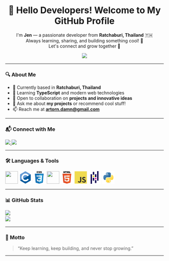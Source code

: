 <h1 align="center">👋 Hello Developers! Welcome to My GitHub Profile</h1>

<p align="center">
  I'm <b>Jen</b> — a passionate developer from <b>Ratchaburi, Thailand</b> 🇹🇭 <br>
  Always learning, sharing, and building something cool! 🚀<br>
  Let's connect and grow together 🌱
</p>

<p align="center">
  <img src="https://cdn.dribbble.com/users/500242/screenshots/3047152/media/e0ea6869f9f5971638b3d2bec69b0c40.gif" width="400" />
</p>

---

### 🔍 About Me

- 🔭 Currently based in **Ratchaburi, Thailand**
- 🌱 Learning **TypeScript** and modern web technologies
- 🤝 Open to collaboration on **projects and innovative ideas**
- 💬 Ask me about **my projects** or recommend cool stuff!
- 📫 Reach me at **artorn.damn@gmail.com**

---

### 📬 Connect with Me

<p align="left">
  <a href="https://www.linkedin.com/in/artorn-damnoenudomkan-033028267/" target="_blank">
    <img src="https://img.shields.io/badge/LinkedIn-blue?style=for-the-badge&logo=linkedin" />
  </a>
  <a href="https://www.github.com/Artorn25" target="_blank">
    <img src="https://img.shields.io/github/followers/Artorn25?label=Follow&style=for-the-badge&logo=github&color=22c55e" />
  </a>
</p>

---

### 🛠️ Languages & Tools

<p>
  <a href="https://www.arduino.cc/" target="_blank"><img src="https://cdn.worldvectorlogo.com/logos/arduino-1.svg" width="40" height="40"/></a>
  <a href="https://www.cprogramming.com/" target="_blank"><img src="https://raw.githubusercontent.com/devicons/devicon/master/icons/c/c-original.svg" width="40" height="40"/></a>
  <a href="https://www.w3schools.com/css/" target="_blank"><img src="https://raw.githubusercontent.com/devicons/devicon/master/icons/css3/css3-original-wordmark.svg" width="40" height="40"/></a>
  <a href="https://git-scm.com/" target="_blank"><img src="https://www.vectorlogo.zone/logos/git-scm/git-scm-icon.svg" width="40" height="40"/></a>
  <a href="https://www.w3.org/html/" target="_blank"><img src="https://raw.githubusercontent.com/devicons/devicon/master/icons/html5/html5-original-wordmark.svg" width="40" height="40"/></a>
  <a href="https://developer.mozilla.org/en-US/docs/Web/JavaScript" target="_blank"><img src="https://raw.githubusercontent.com/devicons/devicon/master/icons/javascript/javascript-original.svg" width="40" height="40"/></a>
  <a href="https://pandas.pydata.org/" target="_blank"><img src="https://raw.githubusercontent.com/devicons/devicon/2ae2a900d2f041da66e950e4d48052658d850630/icons/pandas/pandas-original.svg" width="40" height="40"/></a>
  <a href="https://www.python.org" target="_blank"><img src="https://raw.githubusercontent.com/devicons/devicon/master/icons/python/python-original.svg" width="40" height="40"/></a>
</p>

---

### 📊 GitHub Stats

<p>
  <img src="https://github-readme-stats.vercel.app/api?username=Artorn25&show_icons=true&theme=algolia" />
  <br>
  <img src="https://github-readme-stats.vercel.app/api/top-langs/?username=Artorn25&layout=compact&theme=algolia" />
</p>

---

### 🧠 Motto

> “Keep learning, keep building, and never stop growing.”

---

